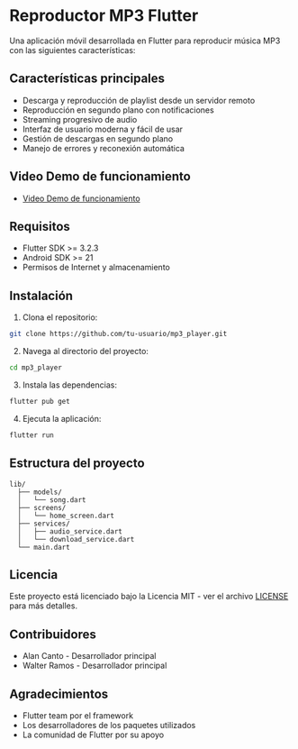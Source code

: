 # Reproductor MP3 Flutter

Una aplicación móvil desarrollada en Flutter para reproducir música MP3 con las siguientes características:

## Características principales

- Descarga y reproducción de playlist desde un servidor remoto
- Reproducción en segundo plano con notificaciones
- Streaming progresivo de audio
- Interfaz de usuario moderna y fácil de usar
- Gestión de descargas en segundo plano
- Manejo de errores y reconexión automática

## Video Demo de funcionamiento

- [Video Demo de funcionamiento](https://youtu.be/6RYIQEuyTdc)

## Requisitos

- Flutter SDK >= 3.2.3
- Android SDK >= 21
- Permisos de Internet y almacenamiento

## Instalación

1. Clona el repositorio:
```bash
git clone https://github.com/tu-usuario/mp3_player.git
```

2. Navega al directorio del proyecto:
```bash
cd mp3_player
```

3. Instala las dependencias:
```bash
flutter pub get
```

4. Ejecuta la aplicación:
```bash
flutter run
```

## Estructura del proyecto

```
lib/
  ├── models/
  │   └── song.dart
  ├── screens/
  │   └── home_screen.dart
  ├── services/
  │   ├── audio_service.dart
  │   └── download_service.dart
  └── main.dart
```

## Licencia

Este proyecto está licenciado bajo la Licencia MIT - ver el archivo [LICENSE](LICENSE) para más detalles.

## Contribuidores

- Alan Canto - Desarrollador principal
- Walter Ramos - Desarrollador principal

## Agradecimientos

- Flutter team por el framework
- Los desarrolladores de los paquetes utilizados
- La comunidad de Flutter por su apoyo 